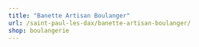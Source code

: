 ```yaml
---
title: "Banette Artisan Boulanger"
url: /saint-paul-les-dax/banette-artisan-boulanger/
shop: boulangerie
---
```

